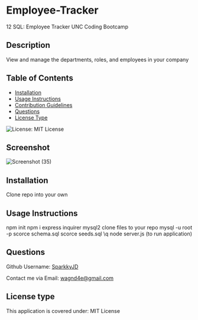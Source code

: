 # Employee-Tracker
12 SQL: Employee Tracker UNC Coding Bootcamp

## Description
View and manage the departments, roles, and employees in your company

## Table of Contents
- [Installation](#installation)
- [Usage Instructions](#usage-instructions)
- [Contribution Guidelines](#contribution-guidelines)
- [Questions](#questions)
- [License Type](#license-type)

![License: MIT License](https://img.shields.io/badge/License-MIT%20License-brightgreen.svg)

## Screenshot
![Screenshot (35)](https://github.com/SparkkyJD/Employee-Tracker/assets/127361245/31284255-f4f7-42dc-a694-ab65bb10d3a2)

## Installation
Clone repo into your own

## Usage Instructions
npm init
npm i express inquirer mysql2
clone files to your repo
mysql -u root -p
 scorce schema.sql
 scorce seeds.sql
 \q
node server.js (to run application) 

## Questions <a name="github"></a>
 Github Username: <a href="https://github.com/SparkkyJD">SparkkyJD</a>

Contact me via Email: wagnd4e@gmail.com
## License type <a name="license"></a>
This application is covered under: MIT License
